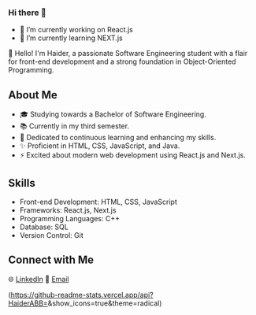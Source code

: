 ### Hi there 👋

- 🔭 I’m currently working on React.js
- 🌱 I’m currently learning NEXT.js


👋 Hello! I'm Haider, a passionate Software Engineering student with a flair for front-end development and a strong foundation in Object-Oriented Programming.

## About Me

- 🎓 Studying towards a Bachelor of Software Engineering.
- 📚 Currently in my third semester.
- 🌟 Dedicated to continuous learning and enhancing my skills.
- ✨ Proficient in HTML, CSS, JavaScript, and Java.
- ⚡ Excited about modern web development using React.js and Next.js.

## Skills

- Front-end Development: HTML, CSS, JavaScript
- Frameworks: React.js, Next.js
- Programming Languages: C++
- Database: SQL
- Version Control: Git

## Connect with Me

🌐 [LinkedIn](www.linkedin.com/in/haider-abbas-moazzam-52b433247)
📧 [Email](haider.a.moazzam@gmail.com)

(https://github-readme-stats.vercel.app/api?HaiderABB=<HaiderABB>&show_icons=true&theme=radical)
